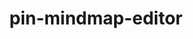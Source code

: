 ---
layout: repo
title: pin-mindmap-editor

account: ben7th
desc:
created:
updated:
last-commit:
type:
alternative:

skills:
threads: false
design-usage:
---
